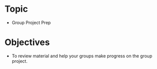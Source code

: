 # Topic

* Group Project Prep

# Objectives

* To review material and help your groups make progress on the group project.
